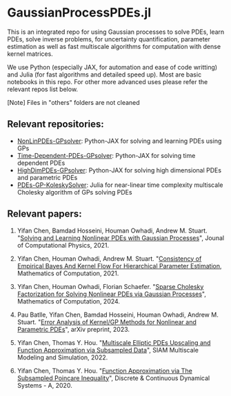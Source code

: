 # GaussianProcessPDEs.jl
This is an integrated repo for using Gaussian processes to solve PDEs, learn PDEs, solve inverse problems, for uncertainty quantification, parameter estimation as well as fast multiscale algorithms for computation with dense kernel matrices.

We use Python (especially JAX, for automation and ease of code writting) and Julia (for fast algorithms and detailed speed up). Most are basic notebooks in this repo. For other more advanced uses please refer the relevant repos list below.

[Note] Files in "others" folders are not cleaned

## Relevant repositories:
* [NonLinPDEs-GPsolver](https://github.com/yifanc96/NonLinPDEs-GPsolver): Python-JAX for solving and learning PDEs using GPs
* [Time-Dependent-PDEs-GPsolver](https://github.com/yifanc96/Time-Dependent-PDEs-GPsolver): Python-JAX for solving time dependent PDEs
* [HighDimPDEs-GPsolver](https://github.com/yifanc96/HighDimPDEs-GPsolver): Python-JAX for solving high dimensional PDEs and parametric PDEs
* [PDEs-GP-KoleskySolver](https://github.com/yifanc96/PDEs-GP-KoleskySolver): Julia for near-linear time complexity multiscale Cholesky algorithm of GPs solving PDEs

## Relevant papers:
1. Yifan Chen, Bamdad Hosseini, Houman Owhadi, Andrew M. Stuart. "[Solving and Learning Nonlinear PDEs with Gaussian Processes](https://arxiv.org/abs/2103.12959)", Jounal of Computational Physics, 2021.

2. Yifan Chen, Houman Owhadi, Andrew M. Stuart. "[Consistency of Empirical Bayes And Kernel Flow For Hierarchical Parameter Estimation](https://arxiv.org/abs/2005.11375), Mathematics of Computation, 2021.

3. Yifan Chen, Houman Owhadi, Florian Schaefer. "[Sparse Cholesky Factorization for Solving Nonlinear PDEs via Gaussian Processes](https://arxiv.org/abs/2304.01294)", Mathematics of Computation, 2024.

4. Pau Batlle, Yifan Chen, Bamdad Hosseini, Houman Owhadi, Andrew M. Stuart. "[Error Analysis of Kernel/GP Methods for Nonlinear and Parametric PDEs](https://arxiv.org/abs/2305.04962)", arXiv preprint, 2023.

5. Yifan Chen, Thomas Y. Hou. "[Multiscale Elliptic PDEs Upscaling and Function Approximation via Subsampled Data](https://arxiv.org/abs/2010.04199)", SIAM Multiscale Modeling and Simulation, 2022.

6. Yifan Chen, Thomas Y. Hou. "[Function Approximation via The Subsampled Poincare Inequality](https://arxiv.org/abs/1912.08173)", Discrete & Continuous Dynamical Systems - A, 2020.
